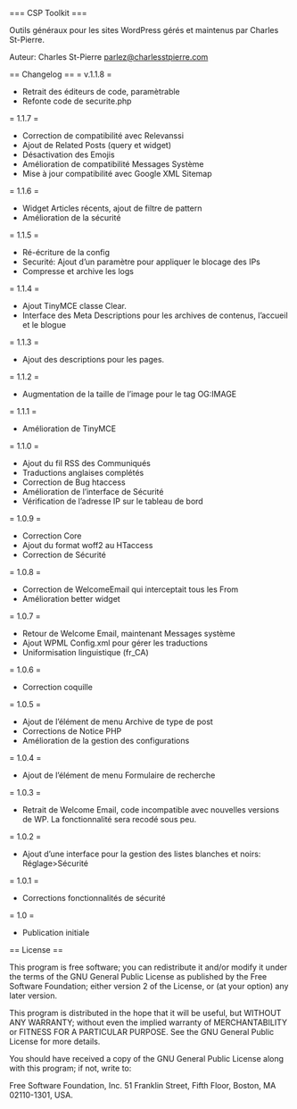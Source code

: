 === CSP Toolkit ===

Outils généraux pour les sites WordPress gérés et maintenus par Charles St-Pierre.

Auteur: Charles St-Pierre
parlez@charlesstpierre.com


== Changelog ==
= v.1.1.8 =
* Retrait des éditeurs de code, paramètrable
* Refonte code de securite.php

= 1.1.7 =
* Correction de compatibilité avec Relevanssi
* Ajout de Related Posts (query et widget)
* Désactivation des Emojis
* Amélioration de compatibilité Messages Système
* Mise à jour compatibilité avec Google XML Sitemap

= 1.1.6 =
* Widget Articles récents, ajout de filtre de pattern
* Amélioration de la sécurité

= 1.1.5 =
* Ré-écriture de la config
* Securité: Ajout d’un paramètre pour appliquer le blocage des IPs
* Compresse et archive les logs

= 1.1.4 =
* Ajout TinyMCE classe Clear.
* Interface des Meta Descriptions pour les archives de contenus, l’accueil et le blogue

= 1.1.3 =
* Ajout des descriptions pour les pages.

= 1.1.2 =
* Augmentation de la taille de l’image pour le tag OG:IMAGE

= 1.1.1 =
* Amélioration de TinyMCE

= 1.1.0 =
* Ajout du fil RSS des Communiqués
* Traductions anglaises complétés
* Correction de Bug htaccess
* Amélioration de l’interface de Sécurité
* Vérification de l’adresse IP sur le tableau de bord

= 1.0.9 =
* Correction Core
* Ajout du format woff2 au HTaccess
* Correction de Sécurité

= 1.0.8 =
* Correction de WelcomeEmail qui interceptait tous les From
* Amélioration better widget

= 1.0.7 =
* Retour de Welcome Email, maintenant Messages système
* Ajout WPML Config.xml pour gérer les traductions
* Uniformisation linguistique (fr_CA)

= 1.0.6 =
* Correction coquille

= 1.0.5 =
* Ajout de l’élément de menu Archive de type de post
* Corrections de Notice PHP
* Amélioration de la gestion des configurations

= 1.0.4 =
* Ajout de l’élément de menu Formulaire de recherche

= 1.0.3 =
* Retrait de Welcome Email, code incompatible avec nouvelles versions de WP. La fonctionnalité sera recodé sous peu.

= 1.0.2 =
* Ajout d’une interface pour la gestion des listes blanches et noirs: Réglage>Sécurité

= 1.0.1 =
* Corrections fonctionnalités de sécurité

= 1.0 =
* Publication initiale


== License ==


This program is free software; you can redistribute it and/or modify it under the terms of the GNU General Public License as published by the Free Software Foundation; either version 2 of the License, or (at your option) any later version.

This program is distributed in the hope that it will be useful, but WITHOUT ANY WARRANTY; without even the implied warranty of MERCHANTABILITY or FITNESS FOR A PARTICULAR PURPOSE.  See the GNU General Public License for more details.

You should have received a copy of the GNU General Public License along with this program; if not, write to:

Free Software Foundation, Inc.
51 Franklin Street, Fifth Floor,
Boston, MA
02110-1301, USA.